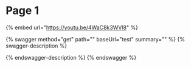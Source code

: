 # Page 1

{% embed url="https://youtu.be/4WaC8k3WVl8" %}

{% swagger method="get" path="" baseUrl="test" summary="" %}
{% swagger-description %}

{% endswagger-description %}
{% endswagger %}
